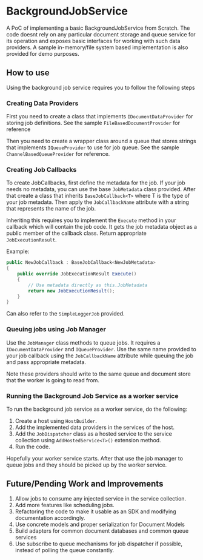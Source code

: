 # BackgroundJobService

A PoC of implementing a basic BackgroundJobService from Scratch.
The code doesnt rely on any particular document storage and queue service for its operation and exposes basic interfaces for working with such data providers.
A sample in-memory/file system based implementation is also provided for demo purposes.

## How to use

Using the background job service requires you to follow the following steps

### Creating Data Providers

First you need to create a class that implements `IDocumentDataProvider` for storing job definitions.
See the sample `FileBasedDocumentProvider` for reference

Then you need to create a wrapper class around a queue that stores strings that implements `IQueueProvider` to use for job queue.
See the sample `ChannelBasedQueueProvider` for reference.

### Creating Job Callbacks

To create JobCallbacks, first define the metadata for the job. If your job needs no metadata, you can use the base `JobMetadata` class provided.
After that create a class that inherits `BaseJobCallback<T>` where T is the type of your job metadata.
Then apply the `JobCallbackName` attribute with a string that represents the name of the job.

Inheriting this requires you to implement the `Execute` method in your callback which will contain the job code.
It gets the job metadata object as a public member of the callback class. Return appropriate `JobExecutionResult`.

Example:

```cs
public NewJobCallback : BaseJobCallback<NewJobMetadata>
{
	public override JobExecutionResult Execute()
	{
		// Use metadata directly as this.JobMetadata
		return new JobExecutionResult();
	}
}
```

Can also refer to the `SimpleLoggerJob` provided.

### Queuing jobs using Job Manager

Use the `JobManager` class methods to queue jobs. It requires a `IDocumentDataProvider` and `IQueueProvider`.
Use the same name provided to your job callback using the `JobCallbackName` attribute while queuing the job and pass appropriate metadata.

Note these providers should write to the same queue and document store that the worker is going to read from.

### Running the Background Job Service as a worker service

To run the background job service as a worker service, do the following:

1. Create a host using `HostBuilder`.
2. Add the implemented data providers in the services of the host.
3. Add the `JobDispatcher` class as a hosted service to the service collection using `AddHostedService<T>()` extension method.
4. Run the code.

Hopefully your worker service starts. After that use the job manager to queue jobs and they should be picked up by the worker service.

## Future/Pending Work and Improvements

1. Allow jobs to consume any injected service in the service collection.
2. Add more features like scheduling jobs.
3. Refactoring the code to make it usable as an SDK and modifying documentation accordingly.
4. Use concrete models and proper serialization for Document Models
5. Build adapters for common document databases and common queue services
6. Use subscribe to queue mechanisms for job dispatcher if possible, instead of polling the queue constantly.